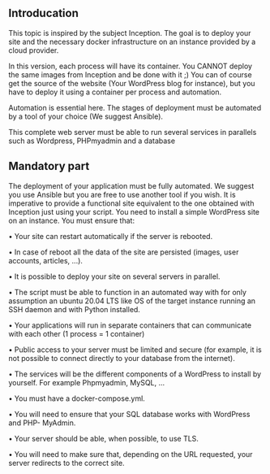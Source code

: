 
## Introducation 

This topic is inspired by the subject Inception. The goal is to deploy your site and the
necessary docker infrastructure on an instance provided by a cloud provider.

In this version, each process will have its container. You CANNOT deploy the same
images from Inception and be done with it ;) You can of course get the source of the
website (Your WordPress blog for instance), but you have to deploy it using a container
per process and automation.

Automation is essential here. The stages of deployment must be automated by a tool
of your choice (We suggest Ansible).

This complete web server must be able to run several services in parallels such as
Wordpress, PHPmyadmin and a database

## Mandatory part

The deployment of your application must be fully automated. We suggest you use Ansible
but you are free to use another tool if you wish. It is imperative to provide a functional
site equivalent to the one obtained with Inception just using your script.
You need to install a simple WordPress site on an instance. You must ensure that:

• Your site can restart automatically if the server is rebooted.

• In case of reboot all the data of the site are persisted (images, user accounts, articles,
...).

• It is possible to deploy your site on several servers in parallel.

• The script must be able to function in an automated way with for only assumption
an ubuntu 20.04 LTS like OS of the target instance running an SSH daemon and
with Python installed.

• Your applications will run in separate containers that can communicate with each
other (1 process = 1 container)

• Public access to your server must be limited and secure (for example, it is not
possible to connect directly to your database from the internet).

• The services will be the different components of a WordPress to install by yourself.
For example Phpmyadmin, MySQL, ...

• You must have a docker-compose.yml.

• You will need to ensure that your SQL database works with WordPress and PHP-
MyAdmin.

• Your server should be able, when possible, to use TLS.

• You will need to make sure that, depending on the URL requested, your server
redirects to the correct site.
